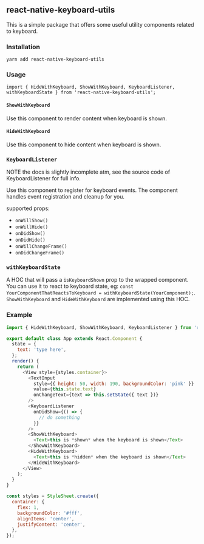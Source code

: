 ## react-native-keyboard-utils

This is a simple package that offers some useful utility components related to keyboard.

### Installation

`yarn add react-native-keyboard-utils`

### Usage

`import { HideWithKeyboard, ShowWithKeyboard, KeyboardListener, withKeyboardState } from 'react-native-keyboard-utils';`

#### `ShowWithKeyboard`

Use this component to render content when keyboard is shown.

#### `HideWithKeyboard`

Use this component to hide content when keyboard is shown.

### `KeyboardListener`

NOTE the docs is slightly incomplete atm, see the source code of KeyboardListener for full info.

Use this component to register for keyboard events. The component handles event registration and cleanup for you.

supported props:

- `onWillShow()`
- `onWillHide()`
- `onDidShow()`
- `onDidHide()`
- `onWillChangeFrame()`
- `onDidChangeFrame()`

### `withKeyboardState`

A HOC that will pass a `isKeyboardShown` prop to the wrapped component. You can use it to react to keyboard state, eg: `const YourComponentThatReactsToKeyboard = withKeyboardState(YourComponent);`. `ShowWithKeyboard` and `HideWithKeyboard` are implemented using this HOC.

### Example

```js
import { HideWithKeyboard, ShowWithKeyboard, KeyboardListener } from 'react-native-keyboard-utils';

export default class App extends React.Component {
  state = {
    text: 'type here',
  };
  render() {
    return (
      <View style={styles.container}>
        <TextInput
          style={{ height: 50, width: 190, backgroundColor: 'pink' }}
          value={this.state.text}
          onChangeText={text => this.setState({ text })}
        />
        <KeyboardListener
          onDidShow={() => {
            // do something
          }}
        />
        <ShowWithKeyboard>
          <Text>this is *shown* when the keyboard is shown</Text>
        </ShowWithKeyboard>
        <HideWithKeyboard>
          <Text>this is *hidden* when the keyboard is shown</Text>
        </HideWithKeyboard>
      </View>
    );
  }
}

const styles = StyleSheet.create({
  container: {
    flex: 1,
    backgroundColor: '#fff',
    alignItems: 'center',
    justifyContent: 'center',
  },
});
```
